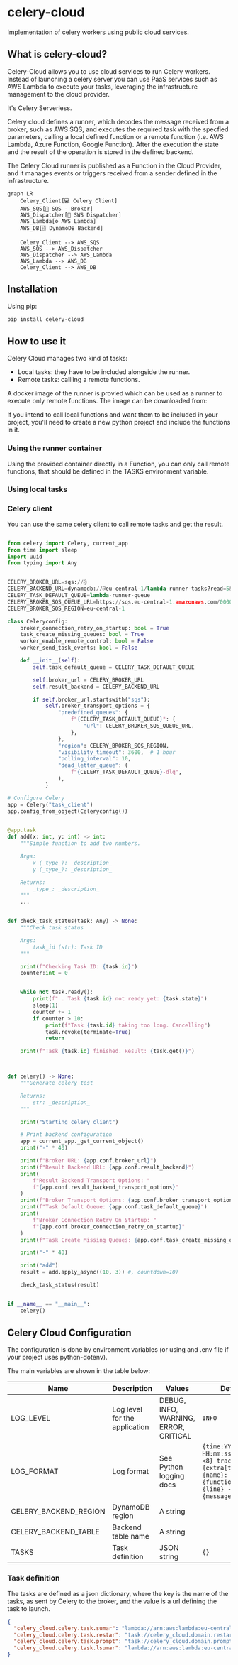 # celery-cloud

Implementation of celery workers using public cloud services.

## What is celery-cloud?

Celery-Cloud allows you to use cloud services to run Celery workers. Instead of launching a celery server you can use PaaS services such as AWS Lambda to execute your tasks, leveraging the infrastructure management to the cloud provider.

It's Celery Serverless.

Celery cloud defines a runner, which decodes the message received from a broker, such as AWS SQS, and executes the required task with the specfied parameters, calling a local defined function or a remote function (i.e. AWS Lambda, Azure Function, Google Function). After the execution the state and the result of the operation is stored in the defined backend.

The Celery Cloud runner is published as a Function in the Cloud Provider, and it manages events or triggers received from a sender defined in the infrastructure.

```mermaid
graph LR
    Celery_Client[💻 Celery Client]
    AWS_SQS[📨 SQS - Broker]
    AWS_Dispatcher[🔁 SWS Dispatcher]
    AWS_Lambda[⚙️ AWS Lambda]
    AWS_DB[🗄️ DynamoDB Backend]

    Celery_Client --> AWS_SQS
    AWS_SQS --> AWS_Dispatcher
    AWS_Dispatcher --> AWS_Lambda
    AWS_Lambda --> AWS_DB
    Celery_Client --> AWS_DB
```

## Installation

Using pip:

```bash
pip install celery-cloud
```

## How to use it

Celery Cloud manages two kind of tasks:

- Local tasks: they have to be included alongside the runner.
- Remote tasks: calliing a remote functions.

A docker image of the runner is provied which can be used as a runner to execute only remote functions. The image can be downloaded from:

If you intend to call local functions and want them to be included in your project, you'll need to create a new python project and include the functions in it.

### Using the runner container

Using the provided container directly in a Function, you can only call remote functions, that should be defined in the TASKS environment variable.

### Using local tasks

### Celery client

You can use the same celery client to call remote tasks and get the result.

```python

from celery import Celery, current_app
from time import sleep
import uuid
from typing import Any


CELERY_BROKER_URL=sqs://@
CELERY_BACKEND_URL=dynamodb://@eu-central-1/lambda-runner-tasks?read=5&write=5
CELERY_TASK_DEFAULT_QUEUE=lambda-runner-queue
CELERY_BROKER_SQS_QUEUE_URL=https://sqs.eu-central-1.amazonaws.com/000000000000/lambda-runner-queue
CELERY_BROKER_SQS_REGION=eu-central-1

class Celeryconfig:
    broker_connection_retry_on_startup: bool = True
    task_create_missing_queues: bool = True
    worker_enable_remote_control: bool = False
    worker_send_task_events: bool = False

    def __init__(self):
        self.task_default_queue = CELERY_TASK_DEFAULT_QUEUE

        self.broker_url = CELERY_BROKER_URL
        self.result_backend = CELERY_BACKEND_URL

        if self.broker_url.startswith("sqs"):
            self.broker_transport_options = {
                "predefined_queues": {
                    f"{CELERY_TASK_DEFAULT_QUEUE}": {
                        "url": CELERY_BROKER_SQS_QUEUE_URL,
                    },
                },
                "region": CELERY_BROKER_SQS_REGION,
                "visibility_timeout": 3600,  # 1 hour
                "polling_interval": 10,
                "dead_letter_queue": (
                    f"{CELERY_TASK_DEFAULT_QUEUE}-dlq",
                ),
            }

# Configure Celery
app = Celery("task_client")
app.config_from_object(Celeryconfig())


@app.task
def add(x: int, y: int) -> int:
    """Simple function to add two numbers.

    Args:
        x (_type_): _description_
        y (_type_): _description_

    Returns:
        _type_: _description_
    """
    ...


def check_task_status(task: Any) -> None:
    """Check task status

    Args:
        task_id (str): Task ID
    """

    print(f"Checking Task ID: {task.id}")
    counter:int = 0


    while not task.ready():
        print(f" . Task {task.id} not ready yet: {task.state}")
        sleep(1)
        counter += 1
        if counter > 10:
            print(f"Task {task.id} taking too long. Cancelling")
            task.revoke(terminate=True)
            return

    print(f"Task {task.id} finished. Result: {task.get()}")



def celery() -> None:
    """Generate celery test

    Returns:
        str: _description_
    """

    print("Starting celery client")

    # Print backend configuration
    app = current_app._get_current_object()
    print("-" * 40)

    print(f"Broker URL: {app.conf.broker_url}")
    print(f"Result Backend URL: {app.conf.result_backend}")
    print(
        f"Result Backend Transport Options: "
        f"{app.conf.result_backend_transport_options}"
    )
    print(f"Broker Transport Options: {app.conf.broker_transport_options}")
    print(f"Task Default Queue: {app.conf.task_default_queue}")
    print(
        f"Broker Connection Retry On Startup: "
        f"{app.conf.broker_connection_retry_on_startup}"
    )
    print(f"Task Create Missing Queues: {app.conf.task_create_missing_queues}")

    print("-" * 40)

    print("add")
    result = add.apply_async((10, 3)) #, countdown=10)

    check_task_status(result)


if __name__ == "__main__":
    celery()


```

## Celery Cloud Configuration

The configuration is done by environment variables (or using and .env file if your project uses python-dotenv).

The main variables are shown in the table below:

| Name                  | Description                   | Values                                | Default                                                                                                   |
| --------------------- | ----------------------------- | ------------------------------------- | --------------------------------------------------------------------------------------------------------- |
| LOG_LEVEL             | Log level for the application | DEBUG, INFO, WARNING, ERROR, CRITICAL | `INFO`                                                                                                    |
| LOG_FORMAT            | Log format                    | See Python logging docs               | `{time:YYYY-MM-DD HH:mm:ss} {level: <8} trace_id={extra[trace_id]} {name}:{function}: {line} - {message}` |
| CELERY_BACKEND_REGION | DynamoDB region               | A string                              |                                                                                                           |
| CELERY_BACKEND_TABLE  | Backend table name            | A string                              |                                                                                                           |
| TASKS                 | Task definition               | JSON string                           | `{}`                                                                                                      |

### Task definition

The tasks are defined as a json dictionary, where the key is the name of the tasks, as sent by Celery to the broker, and the value is a url defining the task to launch.

```json
{
  "celery_cloud.celery.task.sumar": "lambda://arn:aws:lambda:eu-central-1:670089840758:function:prompt-test",
  "celery_cloud.celery.task.restar": "task://celery_cloud.domain.restar/restar",
  "celery_cloud.celery.task.prompt": "task://celery_cloud.domain.prompt/prompt",
  "celery_cloud.celery.task.lsumar": "lambda://arn:aws:lambda:eu-central-1:670089840758:function:granite-api"
}
```
